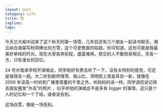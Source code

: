 ```yaml
---
layout: post
category: Life
title: 雪
tagline:
tags: 
---
```



今天兰大榆中迎来了这个秋天的第一场雪，几年前还有几个朋友一起读书聊天。湘云咏白海棠写秋阴捧出何方雪，这个可爱憨直的姑娘，你可知道，这也可能是我最美好单纯的时光。现在大家各奔前程，盛宴难再。想见的人不敢轻易相见，天各一方，只有漫长的回忆。

24 号许嵩来学校开演唱会，同学刚好有票去听了一下，没有太特别的感觉，可还是值得去一趟。大二听到断桥残雪、南山忆、清明雨上真是耳目一新，就像在 2006 年读高一时听到广播里周董的千里之外，听妈妈的话一样。同学调侃说记得去朋友圈发“许高”的照片 ，似乎听他的演唱会不是多有 bigger 的事情，这只是个人的记忆和一个了结，或者说告别。

这场白雪，像是一场告别。
